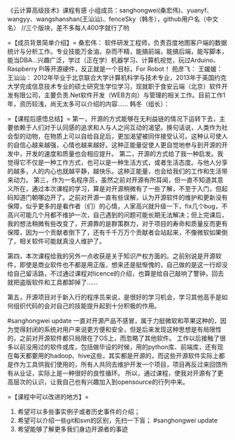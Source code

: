 《云计算高级技术》课程有感
小组成员：sanghongwei(桑宏伟)、yuanyf、wangyy、wangshanshan(王汕汕)、fenceSky（韩冬），github用户名（中文名）
//三个版块，差不多每人400字就行了哟


=【成员背景简单介绍】=
桑宏伟：
软件研发工程师，负责百度地图客户端的数据统计与分析工作。专业技能万金油，杂而不精，能搞前端，能搞后端，能写脚本，能当DBA...兴趣广泛，学过（正在学）机器学习、计算机视觉，玩过Arduino、Raspberry Pi等开源硬件，反正就是一个目标，For Robot！
苑彦飞：
王媛媛：
王汕汕：
2012年毕业于北京联合大学计算机科学与技术专业，2013年于英国约克大学完成信息技术专业的硕士研究生学位学习，现就职于食安云端（北京）软件开发有限公司，主要负责.Net软件开发（WEB方向）与管理的相关工作。目前工作1年，资历较浅，尚无太多可以介绍的内容……
韩冬（组长）：



=【课程后感悟总结】=
  第一，开源的方式能够在无利益链的情况下运转下去，主要依赖于人们对于认同感的追求和人与人之间互动的渴望。换句话说，人类作为社会型的动物，在物质上可以自给自足后，更加渴望被同伴接受认可。这种认可使人的自信心越来越强，心情也越来越好。这种正能量促使人更自觉地参与到开源的开发中，开发的速度和质量也会相应提升。
  第二，开源的方式给了我一种启发。我觉得它不仅是一种工作方式，也可以是一种生活方式，或者生活态度。与他人分享的越多，人的内心也就越平静，越快乐。这种正能量，也会给我们的工作和生活带来动力。
  第三，作为一名程序员，虽然之前对开源有所耳闻，但一直不知道其意义所在，通过本次课程的学习，算是对开源稍微有了一些了解，不至于入门，但起码知道门朝哪边开了。之前对开源一直有些误解，认为开源软件的维护和更新没有保障，似乎更多的是看作者（们）的心情，人家高兴就升级一下，fix几个bug，不高兴可能几个月都不维护一次，自己遇到的问题可能长期无法解决；但上完课后，我的想法稍微有些改变了，开源靠的是群策群力，对于项目的寿命和质量反而更有保障，因为一个贡献者倒下了，还有千千万万个贡献者会站起来，不像微软如果倒了，相关软件可能就真没人维护了。

第四，本次课程给我的另外一点收获是关于知识产权方面的。之前别说是开源软件，即使是商业软件也不都是用正版，想来还是挺惭愧的，自己做的是这一行却没给自己留活路，不过通过课程对licence的介绍，也算是给自己敲响了警钟，回去就把盗版软件和工具都卸掉了……

第五，开源项目对于新入行的程序员来说，是很好的学习机会，学习其他高手是如何组织代码的会对自己的技能提升起到十分积极的作用。

#sanghongwei update
一直对开源产品不感冒，属于力挺微软和苹果这种的，因为觉得封闭的系统对用户来说更方便和安全，但是后来发现这种思想是有局限性的，之前对开源软件都只局限在了OS上，而忽略了其他软件。
工作以后接触了很多以前没用过的软件或库，包括做毕设的时候，用的python库、前端库，还有现在每天都要用的hadoop、hive这些，其实都是开源的，而这些开源软件实际上都是作为工具供我们使用的，所有人共同去维护开发一个项目，项目再反过来回馈所有从业证，实际上是一种很好的良性循环。
所以，通过课程，使我对开源有了更高层次的认识，让我自己也有兴趣加入到opensource的行列中来。


=【课程中可以改进的地方】=

1. 希望可以多些事实例子或者历史事件的介绍；
2. 希望可以介绍一些git和svn的区别，先扫一下盲；
#sanghongwei update
3. 希望能够了解更多我们身边开源者的事迹
